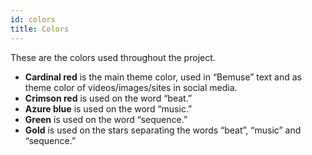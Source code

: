 ```yaml
---
id: colors
title: Colors
---
```


These are the colors used throughout the project.

* **Cardinal red** is the main theme color, used in “Bemuse” text and as theme color of videos/images/sites in social media.
* **Crimson red** is used on the word “beat.”
* **Azure blue** is used on the word “music.”
* **Green** is used on the word “sequence.”
* **Gold** is used on the stars separating the words “beat”, “music” and “sequence.”

<div id="colors">

<div>
  <color-list :colors="colors"></color-list>
</div>

</div>

<script src="https://unpkg.com/vue@2.5.16/dist/vue.js"></script>
<script>
  Vue.component('color-list', {
    props: [ 'colors' ],
    template: `
      <ul>
        <li v-for="color in colors">
          <strong
            :style="{
              background: color.color,
              color: color.dark ? 'white' : 'black'
            }"
            style="padding: 5px 8px"
          >
            {{ color.id }}
          </strong>
          &nbsp;
          <code>{{ color.color }}</code>
        </li>
      </ul>
    `
  })
  new Vue({
    el: '#colors',
    data: {
      colors: [
        { id: 'Cardinal100', color: '#FEE4ED' },
        { id: 'Cardinal200', color: '#E9A8BB' },
        { id: 'Cardinal300', color: '#DE809A' },
        { id: 'Cardinal400', color: '#E34E7A', dark: true },
        { id: 'Cardinal500', color: '#B61A44', dark: true },
        { id: 'Cardinal600', color: '#943C55', dark: true },
        { id: 'Cardinal700', color: '#7E1736', dark: true },
        { id: 'Crimson300', color: '#FE96B6' },
        { id: 'Crimson400', color: '#FB5E90' },
        { id: 'Azure300', color: '#9DEDFF' },
        { id: 'Azure400', color: '#31BCFA' },
        { id: 'Green300', color: '#D4FB7F' },
        { id: 'Green400', color: '#91CF00' },
        { id: 'Gold300', color: '#FAD765' },
        { id: 'Gold400', color: '#FFC601' }
      ]
    }
  })
</script>
